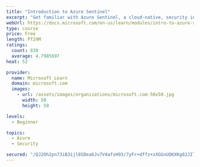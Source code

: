 ```yaml
---
title: "Introduction to Azure Sentinel"
excerpt: "Get familiar with Azure Sentinel, a cloud-native, security information and event management (SIEM) service."
webUrl: https://docs.microsoft.com/en-us/learn/modules/intro-to-azure-sentinel/
type: course
price: Free
length: PT29M
ratings:
  count: 839
  average: 4.7985697
heat: 52

provider:
  name: Microsoft Learn
  domain: microsoft.com
  images:
    - url: /assets/images/organizations/microsoft.com-50x50.jpg
      width: 50
      height: 50

levels:
  - Beginner

topics:
  - Azure
  - Security

secured: "/QJ2Oh2pn73iB3ijl8SDea6Jv7V4afsH93/7yFr+dffz+xXGGnUOKXKg82JITFqbf867Vb5lgCFey7LnJ13oH9avd1hvEo8NAtsPOwW3qWHfr2V4x2DitMW6vaNHIqV5LPbkcD38eeUF4KDKAyJZ58MCQMl/DSEX6oMikGjmP8s+UVDGinfhnDEzr3UZjlnKBEmykCY0AU8piexhGR1leeLZy7U22jE8sglXngo0ArCWVJ49vF3R7+AelALLngI05Jjb63zf1DJ85qO7CGfgclV4CQwmFnYGBiG+BD5cJ8+buej1t06LOYwi8lHtKt0L/jCwqycly4Wwekkx3sEsvUoVZaAbYw1mzW2Wy2mDWAVAZosDIIh/D/hhlu8pq6Ju/OciTJ6crJNhklmASXLuw+1XZxlH/8BCaEqb0gG5gn0=;0CfSfDCLr0WVbmxfcmaKRQ=="
---
```


